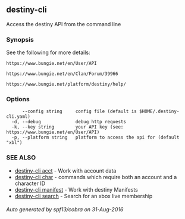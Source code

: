 ## destiny-cli

Access the destiny API from the command line

### Synopsis


See the following for more details:

	https://www.bungie.net/en/User/API

	https://www.bungie.net/en/Clan/Forum/39966

	https://www.bungie.net/platform/destiny/help/

### Options

```
      --config string     config file (default is $HOME/.destiny-cli.yaml)
  -d, --debug             debug http requests
  -k, --key string        your API key (see: https://www.bungie.net/en/User/API)
  -p, --platform string   platform to access the api for (default "xbl")
```

### SEE ALSO
* [destiny-cli acct](destiny-cli_acct.md)	 - Work with account data
* [destiny-cli char](destiny-cli_char.md)	 - commands which require both an account and a character ID
* [destiny-cli manifest](destiny-cli_manifest.md)	 - Work with destiny Manifests
* [destiny-cli search](destiny-cli_search.md)	 - Search for an xbox live membership

###### Auto generated by spf13/cobra on 31-Aug-2016
